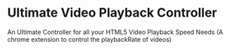 # Ultimate Video Playback Controller

An Ultimate Controller for all your HTML5 Video Playback Speed Needs (A chrome extension to control the playbackRate of videos)
